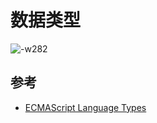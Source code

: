 # 数据类型
![-w282](http://pbdz0wfy1.bkt.clouddn.com/2018-09-30-15382775922628.jpg)

## 参考
- [ECMAScript Language Types](http://www.ecma-international.org/ecma-262/6.0/#sec-ecmascript-language-types)